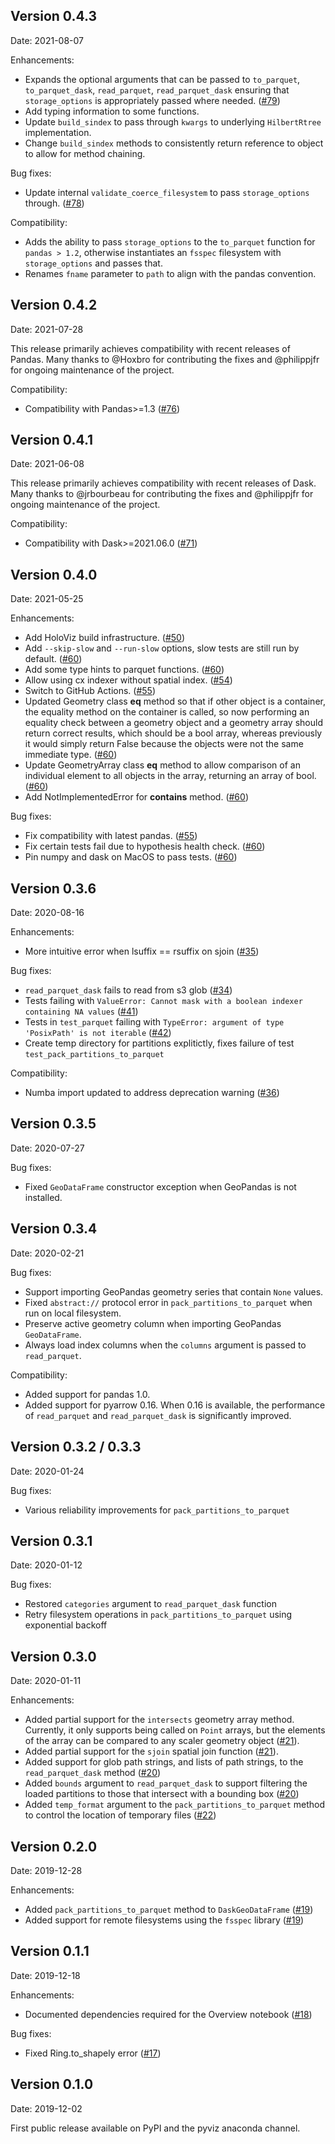 ## Version 0.4.3

Date: 2021-08-07

Enhancements:

- Expands the optional arguments that can be passed to `to_parquet`, `to_parquet_dask`, `read_parquet`, `read_parquet_dask` ensuring that `storage_options` is appropriately passed where needed.  ([#79](https://github.com/holoviz/spatialpandas/pull/79))
- Add typing information to some functions.
- Update `build_sindex` to pass through `kwargs` to underlying `HilbertRtree` implementation.
- Change `build_sindex` methods to consistently return reference to object to allow for method chaining.

Bug fixes:

- Update internal `validate_coerce_filesystem` to pass `storage_options` through. ([#78](https://github.com/holoviz/spatialpandas/pull/78))

Compatibility:

- Adds the ability to pass `storage_options` to the `to_parquet` function for `pandas > 1.2`, otherwise instantiates an `fsspec` filesystem with `storage_options` and passes that.
- Renames `fname` parameter to `path` to align with the pandas convention.


## Version 0.4.2

Date: 2021-07-28

This release primarily achieves compatibility with recent releases of Pandas. Many thanks to @Hoxbro for contributing the fixes and @philippjfr for ongoing maintenance of the project.

Compatibility:

- Compatibility with Pandas>=1.3 ([#76](https://github.com/holoviz/spatialpandas/pull/76))


## Version 0.4.1

Date: 2021-06-08

This release primarily achieves compatibility with recent releases of Dask. Many thanks to @jrbourbeau for contributing the fixes and @philippjfr for ongoing maintenance of the project.

Compatibility:

- Compatibility with Dask>=2021.06.0 ([#71](https://github.com/holoviz/spatialpandas/pull/71))


## Version 0.4.0

Date: 2021-05-25

Enhancements:

 - Add HoloViz build infrastructure. ([#50](https://github.com/holoviz/spatialpandas/pull/50))
 - Add `--skip-slow` and `--run-slow` options, slow tests are still run by default. ([#60](https://github.com/holoviz/spatialpandas/pull/60))
 - Add some type hints to parquet functions. ([#60](https://github.com/holoviz/spatialpandas/pull/60))
 - Allow using cx indexer without spatial index. ([#54](https://github.com/holoviz/spatialpandas/pull/54))
 - Switch to GitHub Actions. ([#55](https://github.com/holoviz/spatialpandas/pull/55))
 - Updated Geometry class __eq__ method so that if other object is a container, the equality method on the container is called, so now performing an equality check between a geometry object and a geometry array should return correct results, which should be a bool array, whereas previously it would simply return False because the objects were not the same immediate type. ([#60](https://github.com/holoviz/spatialpandas/pull/60))
 - Update GeometryArray class __eq__ method to allow comparison of an individual element to all objects in the array, returning an array of bool. ([#60](https://github.com/holoviz/spatialpandas/pull/60))
 - Add NotImplementedError for __contains__ method. ([#60](https://github.com/holoviz/spatialpandas/pull/60))

Bug fixes:

 - Fix compatibility with latest pandas. ([#55](https://github.com/holoviz/spatialpandas/pull/55))
 - Fix certain tests fail due to hypothesis health check. ([#60](https://github.com/holoviz/spatialpandas/pull/60))
 - Pin numpy and dask on MacOS to pass tests. ([#60](https://github.com/holoviz/spatialpandas/pull/60))


## Version 0.3.6

Date: 2020-08-16

Enhancements:

 - More intuitive error when lsuffix == rsuffix on sjoin ([#35](https://github.com/holoviz/spatialpandas/issues/35))

Bug fixes:

 - `read_parquet_dask` fails to read from s3 glob ([#34](https://github.com/holoviz/spatialpandas/issues/34))
 - Tests failing with `ValueError: Cannot mask with a boolean indexer containing NA values` ([#41](https://github.com/holoviz/spatialpandas/issues/41))
 - Tests in `test_parquet` failing with `TypeError: argument of type 'PosixPath' is not iterable` ([#42](https://github.com/holoviz/spatialpandas/issues/42))
 - Create temp directory for partitions explitictly, fixes failure of test `test_pack_partitions_to_parquet`

Compatibility:

 - Numba import updated to address deprecation warning ([#36](https://github.com/holoviz/spatialpandas/issues/36))


## Version 0.3.5

Date: 2020-07-27

Bug fixes:

 - Fixed `GeoDataFrame` constructor exception when GeoPandas is not installed.


## Version 0.3.4

Date: 2020-02-21

Bug fixes:

 - Support importing GeoPandas geometry series that contain `None` values.
 - Fixed `abstract://` protocol error in `pack_partitions_to_parquet` when run on
 local filesystem.
 - Preserve active geometry column when importing GeoPandas `GeoDataFrame`.
 - Always load index columns when the `columns` argument is passed to `read_parquet`.

Compatibility:

 - Added support for pandas 1.0.
 - Added support for pyarrow 0.16. When 0.16 is available, the performance of
 `read_parquet` and `read_parquet_dask` is significantly improved.


## Version 0.3.2 / 0.3.3

Date: 2020-01-24

Bug fixes:

 - Various reliability improvements for `pack_partitions_to_parquet`


## Version 0.3.1

Date: 2020-01-12

Bug fixes:

 - Restored `categories` argument to `read_parquet_dask` function
 - Retry filesystem operations in `pack_partitions_to_parquet` using exponential backoff


## Version 0.3.0

Date: 2020-01-11

Enhancements:

 - Added partial support for the `intersects` geometry array method. Currently, it only
 supports being called on `Point` arrays, but the elements of the array can be compared to any scaler geometry object ([#21](https://github.com/holoviz/spatialpandas/pull/21)).
 - Added partial support for the `sjoin` spatial join function ([#21](https://github.com/holoviz/spatialpandas/pull/21)).
 - Added support for glob path strings, and lists of path strings, to the `read_parquet_dask` method ([#20](https://github.com/holoviz/spatialpandas/pull/20))
 - Added `bounds` argument to `read_parquet_dask` to support filtering the loaded partitions to those that intersect with a bounding box ([#20](https://github.com/holoviz/spatialpandas/pull/20))
 - Added `temp_format` argument to the `pack_partitions_to_parquet` method to control the location of temporary files ([#22](https://github.com/holoviz/spatialpandas/pull/22))


## Version 0.2.0

Date: 2019-12-28

Enhancements:

 - Added `pack_partitions_to_parquet` method to `DaskGeoDataFrame` ([#19](https://github.com/holoviz/spatialpandas/pull/19))
 - Added support for remote filesystems using the `fsspec` library ([#19](https://github.com/holoviz/spatialpandas/pull/19))


## Version 0.1.1

Date: 2019-12-18

Enhancements:

 - Documented dependencies required for the Overview notebook ([#18](https://github.com/holoviz/spatialpandas/pull/18))

Bug fixes:

 - Fixed Ring.to_shapely error ([#17](https://github.com/holoviz/spatialpandas/pull/17))


## Version 0.1.0

Date: 2019-12-02

First public release available on PyPI and the pyviz anaconda channel.
